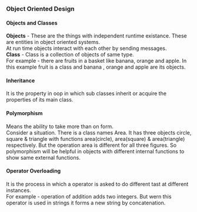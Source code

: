 ### Object Oriented Design

#### Objects and Classes
**Objects** - These are the things with independent runtime existance. These are entities in object oriented systems.  
At run time objects interact with each other by sending messages.  
**Class** - Class is a collection of objects of same type.  
For example - there are fruits in a basket like banana, orange and apple. In this example fruit is a class and banana , orange and apple are its objects.
#### Inheritance 
It is the property in oop in which sub classes  inherit or acquire the properties of its main class.

#### Polymorphism
Means the ability to take more than on form.  
Consider a situation. There is a class names Area. It has three objects circle, square & triangle with functions area(circle), area(square) & area(triangle) respectively. But the operation area is different for all three figures. So polymorphism will be helpful in objects with different internal functions to show same external functions. 

#### Operator Overloading
It is the process in which a operator is asked to do different tast at different instances.  
For example - operation of addition adds two integers. But wern this operator is used in strings it forms a new string by concatenation.
